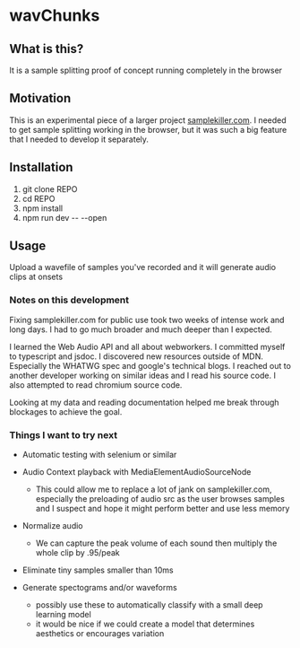 # wavChunks

## What is this?

It is a sample splitting proof of concept running completely in the browser

## Motivation

This is an experimental piece of a larger project [samplekiller.com](https://samplekiller.com). I needed to get sample splitting working in the browser, but it was such a big feature that I needed to develop it separately.

## Installation

1. git clone REPO
1. cd REPO
1. npm install
1. npm run dev -- --open

## Usage

Upload a wavefile of samples you've recorded and it will generate audio clips at onsets

### Notes on this development

Fixing samplekiller.com for public use took two weeks of intense work and long days. I had to go much broader and much deeper than I expected.

I learned the Web Audio API and all about webworkers. I committed myself to typescript and jsdoc. I discovered new resources outside of MDN. Especially the WHATWG spec and google's technical blogs. I reached out to another developer working on similar ideas and I read his source code. I also attempted to read chromium source code.

Looking at my data and reading documentation helped me break through blockages to achieve the goal.

### Things I want to try next

- Automatic testing with selenium or similar

- Audio Context playback with MediaElementAudioSourceNode

  - This could allow me to replace a lot of jank on samplekiller.com, especially the preloading of audio src as the user browses samples and I suspect and hope it might perform better and use less memory

- Normalize audio

  - We can capture the peak volume of each sound then multiply the whole clip by .95/peak

- Eliminate tiny samples smaller than 10ms

- Generate spectograms and/or waveforms
  - possibly use these to automatically classify with a small deep learning model
  - it would be nice if we could create a model that determines aesthetics or encourages variation
